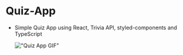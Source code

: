 # Quiz-App

- Simple Quiz App using React, Trivia API, styled-components and TypeScript

  !["Quiz App GIF"](https://github.com/Sepehr-Sobhani/Quiz-App/blob/main/docs/quiz-app-recording.gif)
